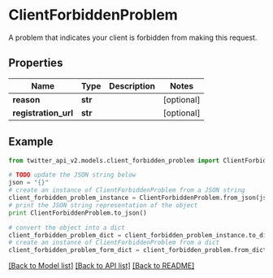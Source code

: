 # ClientForbiddenProblem

A problem that indicates your client is forbidden from making this request.

## Properties
Name | Type | Description | Notes
------------ | ------------- | ------------- | -------------
**reason** | **str** |  | [optional] 
**registration_url** | **str** |  | [optional] 

## Example

```python
from twitter_api_v2.models.client_forbidden_problem import ClientForbiddenProblem

# TODO update the JSON string below
json = "{}"
# create an instance of ClientForbiddenProblem from a JSON string
client_forbidden_problem_instance = ClientForbiddenProblem.from_json(json)
# print the JSON string representation of the object
print ClientForbiddenProblem.to_json()

# convert the object into a dict
client_forbidden_problem_dict = client_forbidden_problem_instance.to_dict()
# create an instance of ClientForbiddenProblem from a dict
client_forbidden_problem_form_dict = client_forbidden_problem.from_dict(client_forbidden_problem_dict)
```
[[Back to Model list]](../README.md#documentation-for-models) [[Back to API list]](../README.md#documentation-for-api-endpoints) [[Back to README]](../README.md)


